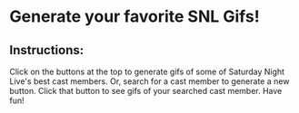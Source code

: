 # Generate your favorite SNL Gifs!
## Instructions: 

Click on the buttons at the top to generate gifs of some of Saturday Night Live's best cast members. Or, search for a cast member to generate a new button. Click that button to see gifs of your searched cast member. Have fun!